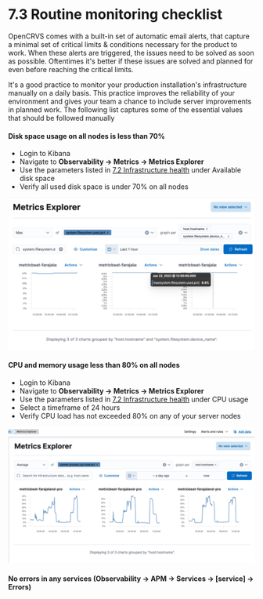 # 7.3 Routine monitoring checklist

OpenCRVS comes with a built-in set of automatic email alerts, that capture a minimal set of critical limits & conditions necessary for the product to work. When these alerts are triggered, the issues need to be solved as soon as possible. Oftentimes it's better if these issues are solved and planned for even before reaching the critical limits.&#x20;

It's a good practice to monitor your production installation's infrastructure manually on a daily basis. This practice improves the reliability of your environment and gives your team a chance to include server improvements in planned work. The following list captures some of the essential values that should be followed manually

#### Disk space usage on all nodes is less than 70%

* Login to Kibana
* Navigate to **Observability -> Metrics -> Metrics Explorer**
* Use the parameters listed in [7.2 Infrastructure health](7.2-infrastructure-health.md) under Available disk space
* Verify all used disk space is under 70% on all nodes

![](<../../.gitbook/assets/image (25).png>)

#### CPU and memory usage less than 80% on all nodes

* Login to Kibana
* Navigate to **Observability -> Metrics -> Metrics Explorer**
* Use the parameters listed in [7.2 Infrastructure health](7.2-infrastructure-health.md) under CPU usage
* Select a timeframe of 24 hours
* Verify CPU load has not exceeded 80% on any of your server nodes

![](<../../.gitbook/assets/image (9).png>)

#### No errors in any services (**Observability -> APM -> Services -> \[service] -> Errors**)
